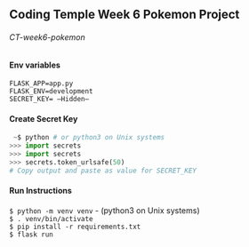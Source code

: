 ## Coding Temple Week 6 Pokemon Project
###### CT-week6-pokemon

#### Env variables
```
FLASK_APP=app.py
FLASK_ENV=development
SECRET_KEY= —Hidden—
```

#### Create Secret Key
```python
 ~$ python # or python3 on Unix systems
>>> import secrets
>>> import secrets
>>> secrets.token_urlsafe(50)
# Copy output and paste as value for SECRET_KEY
```

#### Run Instructions
`$ python -m venv venv` - (python3 on Unix systems)   
`$ . venv/bin/activate`   
`$ pip install -r requirements.txt`   
`$ flask run`   
